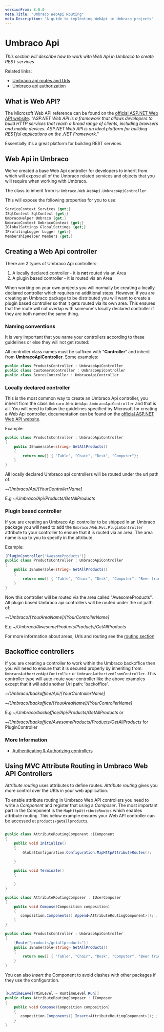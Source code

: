 ```yaml
---
versionFrom: 8.0.0
meta.Title: "Umbraco WebApi Routing"
meta.Description: "A guide to implenting WebApi in Umbraco projects"
---
```


# Umbraco Api

_This section will describe how to work with Web Api in Umbraco to create REST services_

Related links:

* [Umbraco api routes and Urls](routing-v8.md)
* [Umbraco api authorization](authorization-v8.md)

## What is Web API?
The Microsoft Web API reference can be found on the [official ASP.NET Web API website](https://www.asp.net/web-api). *"ASP.NET Web API is a framework that allows developers to build HTTP services that reach a broad range of clients, including browsers and mobile devices. ASP.NET Web API is an ideal platform for building RESTful applications on the .NET Framework."*

Essentially it's a great platform for building REST services.

## Web Api in Umbraco

We've created a base Web Api controller for developers to inherit from which will expose all of the Umbraco related services and objects that you will require when working with Umbraco.

The class to inherit from is: `Umbraco.Web.WebApi.UmbracoApiController`

This will expose the following properties for you to use:

```csharp
ServiceContext Services {get;}
ISqlContext SqlContext {get;}
UmbracoHelper Umbraco {get;}
UmbracoContext UmbracoContext {get;}
IGlobalSettings GlobalSettings {get;}
IProfilingLogger Logger {get;}
MembershipHelper Members {get;}
```

## Creating a Web Api controller

There are 2 types of Umbraco Api controllers:

1. A locally declared controller - it is **not** routed via an Area
1. A plugin based controller - it is routed via an Area

When working on your own projects you will normally be creating a locally declared controller which requires no additional steps. However, if you are creating an Umbraco package to be distributed you will want to create a plugin based controller so that it gets routed via its own area. This ensures that the route will not overlap with someone's locally declared controller if they are both named the same thing.

### Naming conventions

It is very important that you name your controllers according to these guidelines or else they will not get routed:

All controller class names must be suffixed with "**Controller**" and inherit from **UmbracoApiController**. Some examples:

```csharp
public class ProductsController : UmbracoApiController
public class CustomersController : UmbracoApiController
public class ScoresController : UmbracoApiController
```

### Locally declared controller

This is the most common way to create an Umbraco Api controller, you inherit from the class `Umbraco.Web.WebApi.UmbracoApiController` and that is all. You will need to follow the guidelines specified by Microsoft for creating a Web Api controller, documentation can be found on the [official ASP.NET Web API website](https://www.asp.net/web-api).

Example:

```csharp
public class ProductsController : UmbracoApiController
{
    public IEnumerable<string> GetAllProducts()
    {
        return new[] { "Table", "Chair", "Desk", "Computer"};
    }
}
```

All locally declared Umbraco api controllers will be routed under the url path of:

*~/Umbraco/Api/[YourControllerName]*

E.g *~/Umbraco/Api/Products/GetAllProducts*

### Plugin based controller

If you are creating an Umbraco Api controller to be shipped in an Umbraco package you will need to add the `Umbraco.Web.Mvc.PluginController` attribute to your controller to ensure that it is routed via an area. The area name is up to you to specify in the attribute.

Example:

```csharp
[PluginController("AwesomeProducts")]
public class ProductsController : UmbracoApiController
{
    public IEnumerable<string> GetAllProducts()
    {
        return new[] { "Table", "Chair", "Desk", "Computer", "Beer fridge" };
    }
}
```

Now this controller will be routed via the area called "AwesomeProducts". All plugin based Umbraco api controllers will be routed under the url path of:

*~/Umbraco/[YourAreaName]/[YourControllerName]*

E.g *~/Umbraco/AwesomeProducts/Products/GetAllProducts*

For more information about areas, Urls and routing see the [routing section](routing-v8.md)

## Backoffice controllers

If you are creating a controller to work within the Umbraco backoffice then you will need to ensure that it is secured  properly by inheriting from: `UmbracoAuthorizedApiController` or `UmbracoAuthorizedJsonController`. This controller type will auto-route your controller like the above examples except that it will add another Uri path: 'backoffice'.


*~/Umbraco/backoffice/Api/[YourControllerName]*

*~/Umbraco/backoffice/[YourAreaName]/[YourControllerName]*


E.g
*~/Umbraco/backoffice/Api/Products/GetAllProducts* or

*~/Umbraco/backoffice/AwesomeProducts/Products/GetAllProducts* for PluginController

### More Information

* [Authenticating & Authorizing controllers](../Authorized/index-v8.md)

## Using MVC Attribute Routing in Umbraco Web API Controllers

*Attribute routing* uses attributes to define routes. *Attribute routing* gives you more control over the URIs in your web application. 

To enable attribute routing in Umbraco Web API controllers you need to write a *Component* and register that using a *Composer*. The most important part in the Component is the `MapHttpAttributeRoutes` which enables attribute routing. This below example ensures your Web API controller can be accessed at `products/getallproducts`.

```csharp

public class AttributeRoutingComponent :IComponent
{
    public void Initialize()
    {
        GlobalConfiguration.Configuration.MapHttpAttributeRoutes();        
        
    }

    public void Terminate()
    {
        
    }
}

public class AttributeRoutingComposer : IUserComposer
{
    public void Compose(Composition composition)
    {
       composition.Components().Append<AttributeRoutingComponent>(); ;
    }
}

public class ProductsController : UmbracoApiController
{
    [Route("products/getallproducts")]
    public IEnumerable<string> GetAllProducts()
    {
        return new[] { "Table", "Chair", "Desk", "Computer", "Beer fridge" };
    }
}

```

You can also *Insert* the Component to avoid clashes with other packages if they use the configuration.

```csharp

[RuntimeLevel(MinLevel = RuntimeLevel.Run)]
public class AttributeRoutingComposer : IComposer
{
    public void Compose(Composition composition)
    {
       composition.Components().Insert<AttributeRoutingComponent>(); ;
    }
}

```
